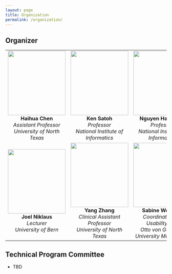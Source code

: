 ```yaml
---
layout: page
title: Organization 
permalink: /organization/
---
```


## **Organizer**

| | | |
|:---:|:---:|:---:|
| <img src="../figures/haihua-chen.jpg" width="180" height="200"> <br> **Haihua Chen** <br> *Assistant Professor* <br> *University of North Texas* | <img src="../figures/SatohK-C.jpg" width="180" height="200"> <br> **Ken Satoh** <br> *Professor* <br> *National Institute of Informatics* | <img src="../figures/thanh.jpg" width="180" height="200"> <br> **Nguyen Ha Thanh** <br> *Professor* <br> *National Institute of Informatics* |
| <img src="../figures/joel2.jpg" width="180" height="200"> <br> **Joel Niklaus** <br> *Lecturer* <br> *University of Bern* | <img src="../figures/Yang Zhang.jpg" width="180" height="200"> <br> **Yang Zhang** <br> *Clinical Assistant Professor* <br> *University of North Texas* | <img src="../figures/sabine_wehnert.jpg" width="180" height="200"> <br> **Sabine Wehnert** <br> *Coordinator GEI Usability Lab* <br> *Otto von Guericke University Magdeburg* |











## **Technical Program Committee**
- TBD


